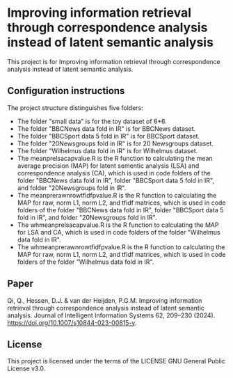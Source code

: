 # Improving information retrieval through correspondence analysis instead of latent semantic analysis
This project is for Improving information retrieval through correspondence analysis instead of latent semantic analysis.

## Configuration instructions
The project structure distinguishes five folders:
- The folder "small data" is for the toy dataset of 6*6.
- The folder "BBCNews data fold in IR" is for BBCNews dataset.
- The folder "BBCSport data 5 fold in IR" is for BBCSport dataset.
- The folder "20Newsgroups fold in IR" is for 20 Newsgroups dataset.
- The folder "Wilhelmus data fold in IR" is for Wilhelmus dataset.
- The meanprelsacapvalue.R is the R function to calculating the mean average precision (MAP) for latent sementic analysis (LSA) and correspondence analysis (CA), which is used in code folders of the folder "BBCNews data fold in IR", folder "BBCSport data 5 fold in IR", and folder "20Newsgroups fold in IR".
- The meanprerawnrowtfidfpvalue.R is the R function to calculating the MAP for raw, norm L1, norm L2, and tfidf matrices, which is used in code folders of the folder "BBCNews data fold in IR", folder "BBCSport data 5 fold in IR", and folder "20Newsgroups fold in IR".
- The whmeanprelsacapvalue.R is the R function to calculating the MAP for LSA and CA, which is used in code folders of the folder "Wilhelmus data fold in IR".
- The whmeanprerawnrowtfidfpvalue.R is the R function to calculating the MAP for raw, norm L1, norm L2, and tfidf matrices, which is used in code folders of the folder "Wilhelmus data fold in IR".

## Paper
Qi, Q., Hessen, D.J. & van der Heijden, P.G.M. Improving information retrieval through correspondence analysis instead of latent semantic analysis. Journal of Intelligent Information Systems 62, 209–230 (2024). https://doi.org/10.1007/s10844-023-00815-y.

## License
This project is licensed under the terms of the LICENSE GNU General Public License v3.0.
